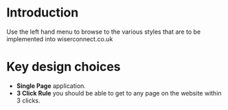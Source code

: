 # Introduction

Use the left hand menu to browse to the various styles that are to be implemented into wiserconnect.co.uk

# Key design choices

* __Single Page__ application.
* __3 Click Rule__ you should be able to get to any page on the website within 3 clicks.